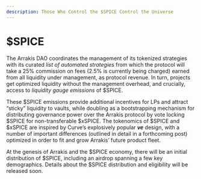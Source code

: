 ```yaml
---
description: Those Who Control the $SPICE Control the Universe
---
```


# $SPICE

The Arrakis DAO coordinates the management of its tokenized strategies with its curated _list of automated strategies_ from which the protocol will take a 25% commission on fees (2.5% is currently being charged) earned from all liquidity under management, as protocol revenue. In turn, projects get optimized liquidity without the management overhead, and crucially, access to _liquidity gauge emissions_ of $SPICE.

These $SPICE emissions provide additional incentives for LPs and attract “sticky” liquidity to vaults, while doubling as a bootstrapping mechanism for distributing governance power over the Arrakis protocol by vote locking $SPICE for non-transferable $xSPICE. The tokenomics of $SPICE and $xSPICE are inspired by Curve’s explosively popular _**ve**_ design, with a number of important differences (outlined in detail in a forthcoming post) optimized in order to fit and grow Arrakis’ future product fleet.

At the genesis of Arrakis and the $SPICE economy, there will be an initial distribution of $SPICE, including an airdrop spanning a few key demographics. Details about the $SPICE distribution and eligibility will be released soon.
